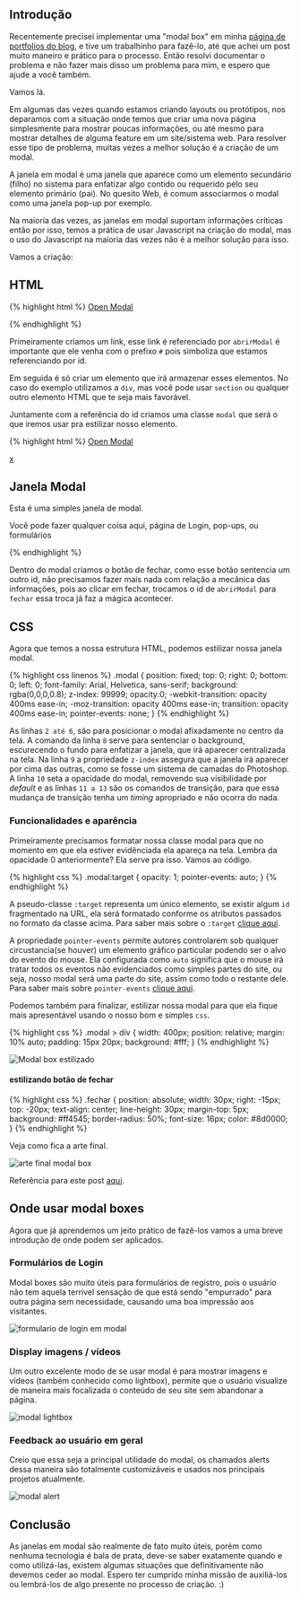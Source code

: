 
## Introdução

Recentemente precisei implementar uma "modal box" em minha [página de portfolios do blog](http://lucasmaiaesilva.com.br/sobre/), e tive um trabalhinho para fazê-lo, até que achei um post muito maneiro e prático para o processo. Então resolvi documentar o problema e não fazer mais disso um problema para mim, e espero que ajude a você também.

Vamos lá.

Em algumas das vezes quando estamos criando layouts ou protótipos, nos deparamos com a situação onde temos que criar uma nova página simplesmente para mostrar poucas informações, ou até mesmo para mostrar detalhes de alguma feature em um site/sistema web. Para resolver esse tipo de problema, muitas vezes a melhor solução é a criação de um modal.

A janela em modal é uma janela que aparece como um elemento secundário (filho) no sistema para enfatizar algo contido ou requerido pelo seu elemento primário (pai). No quesito Web, é comum associarmos o modal como uma janela pop-up por exemplo.

Na maioria das vezes, as janelas em modal suportam informações críticas então por isso, temos a prática de usar Javascript na criação do modal, mas o uso do Javascript na maioria das vezes não é a melhor solução para isso.

Vamos a criação:

## HTML

{% highlight html %}
<a href="#abrirModal">Open Modal</a>

<div id="abrirModal" class="modal">
	<!-- conteúdo do modal aqui -->
</div>
{% endhighlight %}

Primeiramente criamos um link, esse link é referenciado por `abrirModal` é importante que ele venha com o prefixo `#` pois simboliza que estamos referenciando por id. 

Em seguida é só criar um elemento que irá armazenar esses elementos. No caso do exemplo utilizamos a `div`, mas você pode usar `section` ou qualquer outro elemento HTML que te seja mais favorável.

Juntamente com a referência do id criamos uma classe `modal` que será o que iremos usar pra estilizar nosso elemento.

{% highlight html %}
<a href="#abrirModal">Open Modal</a>

<div id="abrirModal" class="modal">
	<a href="#fechar" title="Fechar" class="fechar">x</a>
	<h2>Janela Modal</h2>
	<p>Esta é uma simples janela de modal.</p>
	<p>Você pode fazer qualquer coisa aqui, página de Login, pop-ups, ou formulários</p>
</div>
{% endhighlight %}

Dentro do modal criamos o botão de fechar, como esse botão sentencia um outro id, não precisamos fazer mais nada com relação a mecânica das informações, pois ao clicar em fechar, trocamos o id de `abrirModal` para `fechar` essa troca já faz a mágica acontecer.

## CSS

Agora que temos a nossa estrutura HTML, podemos estilizar nossa janela modal.

{% highlight css linenos %}
.modal {
	position: fixed;
	top: 0;
	right: 0;
	bottom: 0;
	left: 0;
	font-family: Arial, Helvetica, sans-serif;
	background: rgba(0,0,0,0.8);
	z-index: 99999;
	opacity:0;
	-webkit-transition: opacity 400ms ease-in;
	-moz-transition: opacity 400ms ease-in;
	transition: opacity 400ms ease-in;
	pointer-events: none;
}
{% endhighlight %}

As linhas `2 até 6`, são para posicionar o modal afixadamente no centro da tela. A comando da linha `8` serve para sentenciar o background, escurecendo o fundo para enfatizar a janela, que irá aparecer centralizada na tela. Na linha `9` a propriedade `z-index` assegura que a janela irá aparecer por cima das outras, como se fosse um sistema de camadas do Photoshop. A linha `10` seta a opacidade do modal, removendo sua visibilidade por *default* e as linhas `11 a 13` são os comandos de transição, para que essa mudança de transição tenha um *timing* apropriado e não ocorra do nada.


### Funcionalidades e aparência

Primeiramente precisamos formatar nossa classe modal para que no momento em que ela estiver evidênciada ela apareça na tela. Lembra da opacidade 0 anteriormente? Ela serve pra isso. Vamos ao código.

{% highlight css %}
.modal:target {
	opacity: 1;
	pointer-events: auto;
}
{% endhighlight %}

A pseudo-classe `:target` representa um único elemento, se existir algum `id` fragmentado na URL, ela será formatado conforme os atributos passados no formato da classe acima. Para saber mais sobre o `:target` [clique aqui](https://developer.mozilla.org/pt-BR/docs/Web/CSS/%3Atarget).

A propriedade `pointer-events` permite autores controlarem sob qualquer circustancia(se houver) um elemento gráfico particular podendo ser o alvo do evento do mouse. Ela configurada como `auto` significa que o mouse irá tratar todos os eventos não evidenciados como simples partes do site, ou seja, nosso modal será uma parte do site, assim como todo o restante dele. Para saber mais sobre `pointer-events` [clique aqui](https://developer.mozilla.org/pt-BR/docs/Web/CSS/pointer-events).

Podemos também para finalizar, estilizar nossa modal para que ela fique mais apresentável usando o nosso bom e simples `css`.

{% highlight css %}
.modal > div {
	width: 400px;
	position: relative;
	margin: 10% auto;
	padding: 15px 20px;
	background: #fff;
}
{% endhighlight %}

![Modal box estilizado](/assets/img/posts/criando-modal/modal-estilizado.png)

#### estilizando botão de fechar

{% highlight css %}
.fechar {
	position: absolute;
	width: 30px;
	right: -15px;
	top: -20px;
	text-align: center;
	line-height: 30px;
	margin-top: 5px;
	background: #ff4545;
	border-radius: 50%;
	font-size: 16px;
	color: #8d0000;
}
{% endhighlight %}


Veja como fica a arte final.

![arte final modal box](/assets/img/posts/criando-modal/arte-final.png)

Referência para este post [aqui](http://www.webdesignerdepot.com/2012/10/creating-a-modal-window-with-html5-and-css3/).

## Onde usar modal boxes

Agora que já aprendemos um jeito prático de fazê-los vamos a uma breve introdução de onde podem ser aplicados.

### Formulários de Login

Modal boxes são muito úteis para formulários de registro, pois o usuário não tem aquela terrível sensação de que está sendo "empurrado" para outra página sem necessidade, causando uma boa impressão aos visitantes.

![formulario de login em modal](/assets/img/posts/criando-modal/modal_login.png)

### Display imagens / vídeos

Um outro excelente modo de se usar modal é para mostrar imagens e vídeos (também conhecido como lightbox), permite que o usuário visualize de maneira mais focalizada o conteúdo de seu site sem abandonar a página.

![modal lightbox](/assets/img/posts/criando-modal/modal_lightbox.png)

### Feedback ao usuário em geral

Creio que essa seja a principal utilidade do modal, os chamados alerts dessa maneira são totalmente customizáveis e usados nos principais projetos atualmente.

![modal alert](/assets/img/posts/criando-modal/modal_alerts.png)

## Conclusão

As janelas em modal são realmente de fato muito úteis, porém como nenhuma tecnologia é bala de prata, deve-se saber exatamente quando e como utilizá-las, existem algumas situações que definitivamente não devemos ceder ao modal. Espero ter cumprido minha missão de auxiliá-los ou lembrá-los de algo presente no processo de criação. :)